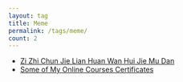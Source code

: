 ```yaml
---
layout: tag
title: Meme
permalink: /tags/meme/
count: 2
---
```


- [Zi Zhi Chun Jie Lian Huan Wan Hui Jie Mu Dan ](https://zxl19.github.io/spring-festival-gala/)
- [Some of My Online Courses Certificates](https://samirpaulb.github.io/blog-jekyll/posts/some-of-my-online-courses-certificates/)
